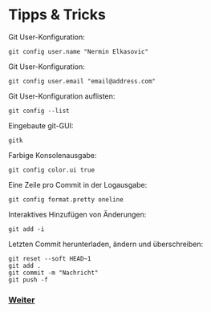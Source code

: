 # Tipps & Tricks

Git User-Konfiguration:

```
git config user.name "Nermin Elkasovic"
```

Git User-Konfiguration:

```
git config user.email "email@address.com"
```

Git User-Konfiguration auflisten:

```
git config --list
```

Eingebaute git-GUI:

```
gitk
```

Farbige Konsolenausgabe:

```
git config color.ui true
```

Eine Zeile pro Commit in der Logausgabe:

```
git config format.pretty oneline
```

Interaktives Hinzufügen von Änderungen:

```
git add -i
```

Letzten Commit herunterladen, ändern und überschreiben:

```
git reset --soft HEAD~1
git add .
git commit -m "Nachricht"
git push -f
```


### [Weiter](index.md)